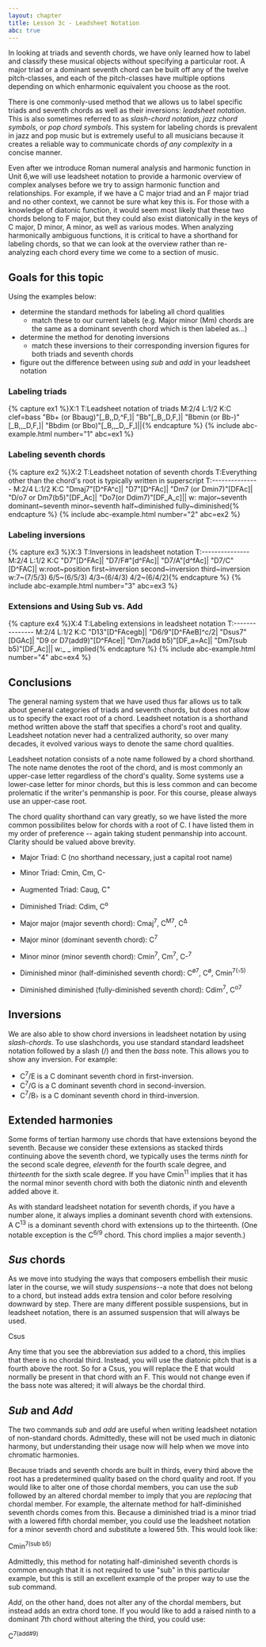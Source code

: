 ```yaml
---
layout: chapter
title: Lesson 3c - Leadsheet Notation
abc: true
---
```


In looking at triads and seventh chords, we have only learned how to label and classify these musical objects without specifying a particular root. A major triad or a dominant seventh chord can be built off any of the twelve pitch-classes, and each of the pitch-classes have multiple options depending on which enharmonic equivalent you choose as the root.  

There is one commonly-used method that we allows us to label specific triads and seventh chords as well as their inversions: *leadsheet notation*. This is also sometimes referred to as *slash-chord notation*, *jazz chord symbols*, or *pop chord symbols*. This system for labeling chords is prevalent in jazz and pop music but is extremely useful to all musicians because it creates a reliable way to communicate chords *of any complexity* in a concise manner.

Even after we introduce Roman numeral analysis and harmonic function in Unit 6,we will use leadsheet notation to provide a harmonic overview of complex analyses before we try to assign harmonic function and relationships. For example, if we have a C major triad and an F major triad and no other context, we cannot be sure what key this is. For those with a knowledge of diatonic function, it would seem most likely that these two chords belong to F major, but they could also exist diatonically in the keys of C major, D minor, A minor, as well as various modes. When analyzing harmonically ambiguous functions, it is critical to have a shorthand for labeling chords, so that we can look at the overview rather than re-analyzing each chord every time we come to a section of music.

## Goals for this topic

Using the examples below:
- determine the standard methods for labeling all chord qualities
    - match these to our current labels (e.g. Major minor (Mm) chords are the same as a dominant seventh chord which is then labeled as...)
- determine the method for denoting inversions
    - match these inversions to their corresponding inversion figures for both triads and seventh chords
- figure out the difference between using *sub* and *add* in your leadsheet notation

### Labeling triads

{% capture ex1 %}X:1
T:Leadsheet notation of triads
M:2/4
L:1/2
K:C clef=bass
"Bb+ (or Bbaug)"[_B,,D,^F,]| "Bb"[_B,,D,F,]| "Bbmin (or Bb-)"[_B,,_D,F,]| "Bbdim (or Bbo)"[_B,,_D,_F,]||{% endcapture %}
{% include abc-example.html number="1" abc=ex1 %}

### Labeling seventh chords

{% capture ex2 %}X:2
T:Leadsheet notation of seventh chords
T:Everything other than the chord's root is typically written in superscript
T:---------------
M:2/4
L:1/2
K:C
"Dmaj7"[D^FA^c]| "D7"[D^FAc]| "Dm7 (or Dmin7)"[DFAc]| "D\/o7 or Dm7(b5)"[DF_Ac]| "Do7(or Ddim7)"[DF_A_c]||
w: major~seventh dominant~seventh minor~seventh half~diminished fully~diminished{% endcapture %}
{% include abc-example.html number="2" abc=ex2 %}

### Labeling inversions

{% capture ex3 %}X:3
T:Inversions in leadsheet notation
T:---------------
M:2/4
L:1/2
K:C
"D7"[D^FAc]| "D7/F#"[d^FAc]| "D7/A"[d^fAc]| "D7/C"[D^FAC]|
w:root~position first~inversion second~inversion third~inversion
w:7~(7/5/3) 6/5~(6/5/3) 4/3~(6/4/3) 4/2~(6/4/2){% endcapture %}
{% include abc-example.html number="3" abc=ex3 %}

### Extensions and Using Sub vs. Add

{% capture ex4 %}X:4
T:Labeling extensions in leadsheet notation
T:---------------
M:2/4
L:1/2
K:C
"D13"[D^FAcegb]| "D6/9"[D^FAeB]^c/2| "Dsus7"[DGAc]| "D9 or D7(add9)"[D^FAce]| "Dm7(add b5)"[DF_a=Ac]| "Dm7(sub b5)"[DF_Ac]||
w:_ _ implied{% endcapture %}
{% include abc-example.html number="4" abc=ex4 %}

## Conclusions

The general naming system that we have used thus far allows us to talk about general categories of triads and seventh chords, but does not allow us to specify the exact root of a chord. Leadsheet notation is a shorthand method written above the staff that specifies a chord's root and quality. Leadsheet notation never had a centralized authority, so over many decades, it evolved various ways to denote the same chord qualities.

Leadsheet notation consists of a note name followed by a chord shorthand. The note name denotes the root of the chord, and is most commonly an upper-case letter regardless of the chord's quality. Some systems use a lower-case letter for minor chords, but this is less common and can become prolematic if the writer's penmanship is poor. For this course, please always use an upper-case root.

The chord quality shorthand can vary greatly, so we have listed the more common possibilites below for chords with a root of C. I have listed them in my order of preference -- again taking student penmanship into account. Clarity should be valued above brevity.

- Major Triad: C (no shorthand necessary, just a capital root name)
- Minor Triad: Cmin, Cm, C-
- Augmented Triad: Caug, C<sup>+</sup>
- Diminished Triad: Cdim, C<sup>o</sup>

- Major major (major seventh chord): Cmaj<sup>7</sup>, C<sup>M7</sup>, C<sup>&Delta;</sup>
- Major minor (dominant seventh chord): C<sup>7</sup>
- Minor minor (minor seventh chord): Cmin<sup>7</sup>, Cm<sup>7</sup>, C-<sup>7</sup>
- Diminished minor (half-diminished seventh chord): C<sup>&oslash;7</sup>, C<sup>&oslash;</sup>, Cmin<sup>7(&flat;5)</sup>
- Diminished diminished (fully-diminished seventh chord): Cdim<sup>7</sup>, C<sup>o7</sup>

## Inversions

We are also able to show chord inversions in leadsheet notation by using *slash-chords*. To use slashchords, you use standard standard leadsheet notation followed by a slash (/) and then the *bass* note. This allows you to show any inversion. For example:

- C<sup>7</sup>/E is a C dominant seventh chord in first-inversion.
- C<sup>7</sup>/G is a C dominant seventh chord in second-inversion.
- C<sup>7</sup>/B&flat; is a C dominant seventh chord in third-inversion.

## Extended harmonies

Some forms of tertian harmony use chords that have extensions beyond the seventh. Because we consider these extensions as stacked thirds continuing above the seventh chord, we typically uses the terms *ninth* for the second scale degree, *eleventh* for the fourth scale degree, and *thirteenth* for the sixth scale degree. If you have Cmin<sup>11</sup> implies that it has the normal minor seventh chord with both the diatonic ninth and eleventh added above it. 

As with standard leadsheet notation for seventh chords, if you have a number alone, it always implies a dominant seventh chord with extensions. A C<sup>13</sup> is a dominant seventh chord with extensions up to the thirteenth. (One notable exception is the C<sup>6/9</sup> chord. This chord implies a major seventh.)

## *Sus* chords

As we move into studying the ways that composers embellish their music later in the course, we will study *suspensions*--a note that does not belong to a chord, but instead adds extra tension and color before resolving downward by step. There are many different possible suspensions, but in leadsheet notation, there is an assumed suspension that will always be used.

Csus

Any time that you see the abbreviation *sus* added to a chord, this implies that there is no chordal third. Instead, you will use the diatonic pitch that is a fourth above the root. So for a Csus, you will replace the E that would normally be present in that chord with an F. This would not change even if the bass note was altered; it will always be the chordal third.

## *Sub* and *Add*

The two commands *sub* and *add* are useful when writing leadsheet notation of non-standard chords. Admittedly, these will not be used much in diatonic harmony, but understanding their usage now will help when we move into chromatic harmonies.

Because triads and seventh chords are built in thirds, every third above the root has a predetermined quality based on the chord quality and root. If you would like to alter one of those chordal members, you can use the *sub* followed by an altered chordal member to imply that you are *replacing* that chordal member. For example, the alternate method for half-diminished seventh chords comes from this. Because a diminished triad is a minor triad with a lowered fifth chordal member, you could use the leadsheet notation for a minor seventh chord and substitute a lowered 5th. This would look like:

Cmin<sup>7(sub b5)</sup>

Admittedly, this method for notating half-diminished seventh chords is common enough that it is not required to use "sub" in this particular example, but this is still an excellent example of the proper way to use the sub command.

*Add*, on the other hand, does not alter any of the chordal members, but instead adds an extra chord tone. If you would like to add a raised ninth to a dominant 7th chord without altering the third, you could use:

C<sup>7(add#9)</sup>